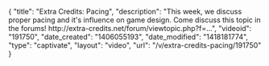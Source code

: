 {
    "title": "Extra Credits: Pacing",
    "description": "This week, we discuss proper pacing and it's influence on game design. Come discuss this topic in the forums! http:\/\/extra-credits.net\/forum\/viewtopic.php?f=...",
    "videoid": "191750",
    "date_created": "1406055193",
    "date_modified": "1418181774",
    "type": "captivate",
    "layout": "video",
    "url": "\/v\/extra-credits-pacing\/191750"
}